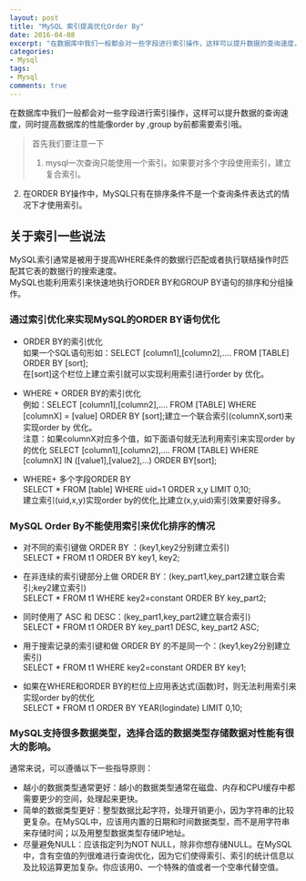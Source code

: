 ```yaml
---
layout: post
title: "MySQL 索引提高优化Order By"
date: 2016-04-08
excerpt: "在数据库中我们一般都会对一些字段进行索引操作，这样可以提升数据的查询速度，同时提高数据库的性能像order by ,group by前都需要索引哦。"
categories: 
- Mysql
tags: 
- Mysql
comments: true
---
```


在数据库中我们一般都会对一些字段进行索引操作，这样可以提升数据的查询速度，同时提高数据库的性能像order by ,group by前都需要索引哦。  
>首先我们要注意一下  
>1. mysql一次查询只能使用一个索引。如果要对多个字段使用索引，建立复合索引。  
2. 在ORDER BY操作中，MySQL只有在排序条件不是一个查询条件表达式的情况下才使用索引。

## 关于索引一些说法
MySQL索引通常是被用于提高WHERE条件的数据行匹配或者执行联结操作时匹配其它表的数据行的搜索速度。  
MySQL也能利用索引来快速地执行ORDER BY和GROUP BY语句的排序和分组操作。  
### 通过索引优化来实现MySQL的ORDER BY语句优化

* ORDER BY的索引优化  
如果一个SQL语句形如：SELECT [column1],[column2],…. FROM [TABLE] ORDER BY [sort];  
在[sort]这个栏位上建立索引就可以实现利用索引进行order by 优化。  

* WHERE + ORDER BY的索引优化  
例如：SELECT [column1],[column2],…. FROM [TABLE] WHERE [columnX] = [value] ORDER BY [sort];建立一个联合索引(columnX,sort)来实现order by 优化。  
注意：如果columnX对应多个值，如下面语句就无法利用索引来实现order by的优化
SELECT [column1],[column2],…. FROM [TABLE] WHERE [columnX] IN ([value1],[value2],…) ORDER BY[sort];  

* WHERE+ 多个字段ORDER BY  
SELECT * FROM [table] WHERE uid=1 ORDER x,y LIMIT 0,10;  
建立索引(uid,x,y)实现order by的优化,比建立(x,y,uid)索引效果要好得多。  
### MySQL Order By不能使用索引来优化排序的情况

* 对不同的索引键做 ORDER BY ：(key1,key2分别建立索引)  
  SELECT * FROM t1 ORDER BY key1, key2;

* 在非连续的索引键部分上做 ORDER BY：(key_part1,key_part2建立联合索引;key2建立索引)  
SELECT * FROM t1 WHERE key2=constant ORDER BY key_part2;

* 同时使用了 ASC 和 DESC：(key_part1,key_part2建立联合索引)  
SELECT * FROM t1 ORDER BY key_part1 DESC, key_part2 ASC;

* 用于搜索记录的索引键和做 ORDER BY 的不是同一个：(key1,key2分别建立索引)  
SELECT * FROM t1 WHERE key2=constant ORDER BY key1;

* 如果在WHERE和ORDER BY的栏位上应用表达式(函数)时，则无法利用索引来实现order by的优化  
SELECT * FROM t1 ORDER BY YEAR(logindate) LIMIT 0,10;

### MySQL支持很多数据类型，选择合适的数据类型存储数据对性能有很大的影响。
通常来说，可以遵循以下一些指导原则：

* 越小的数据类型通常更好：越小的数据类型通常在磁盘、内存和CPU缓存中都需要更少的空间，处理起来更快。
* 简单的数据类型更好：整型数据比起字符，处理开销更小，因为字符串的比较更复杂。在MySQL中，应该用内置的日期和时间数据类型，而不是用字符串来存储时间；以及用整型数据类型存储IP地址。
* 尽量避免NULL：应该指定列为NOT NULL，除非你想存储NULL。在MySQL中，含有空值的列很难进行查询优化，因为它们使得索引、索引的统计信息以及比较运算更加复杂。你应该用0、一个特殊的值或者一个空串代替空值。
